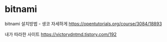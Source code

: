 # bitnami

bitnami 설치방법 - 생코 자세하게
https://opentutorials.org/course/3084/18893

내가 따라한 사이트 https://victorydntmd.tistory.com/192
